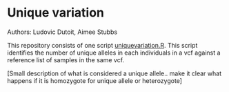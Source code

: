 # Unique variation
 
Authors: Ludovic Dutoit, Aimee Stubbs


This repository consists of one script [uniquevariation.R](uniquevariation.R). This script identifies the number of unique alleles in each individuals in a vcf against a reference list of samples in the same vcf.

[Small description of what is considered a unique allele.. make it clear what happens if it is homozygote for unique allele or heterozygote]

